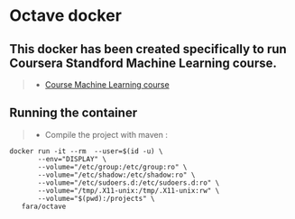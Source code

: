 # Octave docker

## This docker has been created specifically to run Coursera  Standford Machine Learning course.



  >* [Course Machine Learning course][77c4e76a]

  [77c4e76a]: https://www.coursera.org/learn/machine-learning/ "Course Machine Learning course"


## Running the container


  >* Compile the project with maven :
   <pre><code>docker run -it --rm  --user=$(id -u) \
       --env="DISPLAY" \
       --volume="/etc/group:/etc/group:ro" \
       --volume="/etc/shadow:/etc/shadow:ro" \
       --volume="/etc/sudoers.d:/etc/sudoers.d:ro" \
       --volume="/tmp/.X11-unix:/tmp/.X11-unix:rw" \
       --volume="$(pwd):/projects" \
   fara/octave</code></pre>

